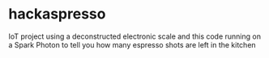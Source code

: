 # hackaspresso
IoT project using a deconstructed electronic scale and this code running on a Spark Photon to tell you how many espresso shots are left in the kitchen
